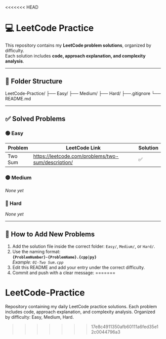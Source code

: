 <<<<<<< HEAD
# 💻 LeetCode Practice

This repository contains my **LeetCode problem solutions**, organized by difficulty.  
Each solution includes **code, approach explanation, and complexity analysis**.

---

## 📁 Folder Structure

LeetCode-Practice/
├── Easy/
├── Medium/
├── Hard/
├──.gitignore
└── README.md

---

## ✅ Solved Problems

### 🟢 Easy

| Problem | LeetCode Link | Solution |
|---------|---------------|----------|
| Two Sum | https://leetcode.com/problems/two-sum/description/ | ✅ |

### 🟡 Medium

_None yet_

### 🔴 Hard

_None yet_

---

## 🚀 How to Add New Problems

1. Add the solution file inside the correct folder: `Easy/`, `Medium/`, or `Hard/`.
2. Use the naming format:  
   **`{ProblemNumber}-{ProblemName}.{cpp|py}`**  
   _Example: `01-Two Sum.cpp`_
3. Edit this README and add your entry under the correct difficulty.
4. Commit and push with a clear message:
=======
# LeetCode-Practice
Repository containing my daily LeetCode practice solutions. Each problem includes code, approach explanation, and complexity analysis. Organized by difficulty: Easy, Medium, Hard.
>>>>>>> 17e8c4911350afb60111a6fed35e12c0044796a3
